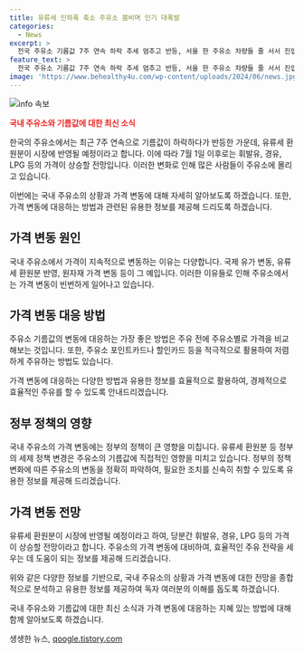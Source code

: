 ```yaml
---
title: 유류세 인하폭 축소 주유소 붐비며 인기 대폭발
categories:
  - News
excerpt: >
  전국 주유소 기름값 7주 연속 하락 추세 멈추고 반등, 서울 한 주유소 차량들 줄 서서 진입. 7월 1일부터 유류세 환원분 반영 예정으로 휘발유·경유·LPG 인상 예상.
feature_text: >
  전국 주유소 기름값 7주 연속 하락 추세 멈추고 반등, 서울 한 주유소 차량들 줄 서서 진입. 7월 1일부터 유류세 환원분 반영 예정으로 휘발유·경유·LPG 인상 예상.
image: 'https://www.behealthy4u.com/wp-content/uploads/2024/06/news.jpg'
---
```


<p><img src="https://www.behealthy4u.com/wp-content/uploads/2024/06/news.jpg" alt="info 속보" /></p>

<p><b><span style="color: #ee2323;">국내 주유소와 기름값에 대한 최신 소식</span></b></p>

<p>한국의 주유소에서는 최근 7주 연속으로 기름값이 하락하다가 반등한 가운데, 유류세 환원분이 시장에 반영될 예정이라고 합니다. 이에 따라 7월 1일 이후로는 휘발유, 경유, LPG 등의 가격이 상승할 전망입니다. 이러한 변화로 인해 많은 사람들이 주유소에 몰리고 있습니다.</p>

<p>이번에는 국내 주유소의 상황과 가격 변동에 대해 자세히 알아보도록 하겠습니다. 또한, 가격 변동에 대응하는 방법과 관련된 유용한 정보를 제공해 드리도록 하겠습니다. </p>

<h2 data-ke-size="size26">가격 변동 원인</h2>

<p>국내 주유소에서 가격이 지속적으로 변동하는 이유는 다양합니다. 국제 유가 변동, 유류세 환원분 반영, 원자재 가격 변동 등이 그 예입니다. 
이러한 이유들로 인해 주유소에서는 가격 변동이 빈번하게 일어나고 있습니다. </p>

<h2 data-ke-size="size26">가격 변동 대응 방법</h2>

<p>주유소 기름값의 변동에 대응하는 가장 좋은 방법은 주유 전에 주유소별로 가격을 비교해보는 것입니다. 
또한, 주유소 포인트카드나 할인카드 등을 적극적으로 활용하여 저렴하게 주유하는 방법도 있습니다. </p>

<p>가격 변동에 대응하는 다양한 방법과 유용한 정보를 효율적으로 활용하여, 경제적으로 효율적인 주유를 할 수 있도록 안내드리겠습니다.</p>

<h2 data-ke-size="size26">정부 정책의 영향</h2>

<p>국내 주유소의 가격 변동에는 정부의 정책이 큰 영향을 미칩니다. 유류세 환원분 등 정부의 세제 정책 변경은 주유소의 기름값에 직접적인 영향을 미치고 있습니다. 정부의 정책 변화에 따른 주유소의 변동을 정확히 파악하여, 필요한 조치를 신속히 취할 수 있도록 유용한 정보를 제공해 드리겠습니다.</p>

<h2 data-ke-size="size26">가격 변동 전망</h2>

<p>유류세 환원분이 시장에 반영될 예정이라고 하여, 당분간 휘발유, 경유, LPG 등의 가격이 상승할 전망이라고 합니다. 주유소의 가격 변동에 대비하여, 효율적인 주유 전략을 세우는 데 도움이 되는 정보를 제공해 드리겠습니다.</p>

<p>위와 같은 다양한 정보를 기반으로, 국내 주유소의 상황과 가격 변동에 대한 전망을 종합적으로 분석하고 유용한 정보를 제공하여 독자 여러분의 이해를 돕도록 하겠습니다. </p>

<p>국내 주유소와 기름값에 대한 최신 소식과 가격 변동에 대응하는 지혜 있는 방법에 대해 함께 알아보도록 하겠습니다. </p>

<p data-ke-size="size16"></p>
생생한 뉴스, <a href="https://qoogle.tistory.com" rel="dofollow">qoogle.tistory.com</a>


